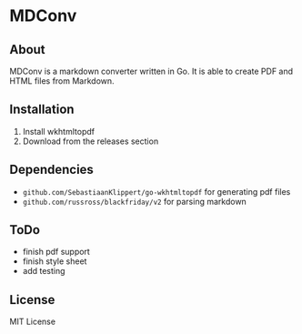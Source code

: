 # MDConv

## About

MDConv is a markdown converter written in Go.
It is able to create PDF and HTML files from Markdown.

## Installation

1. Install wkhtmltopdf
2. Download from the releases section

## Dependencies

- ``` github.com/SebastiaanKlippert/go-wkhtmltopdf ``` for generating pdf files
- ``` github.com/russross/blackfriday/v2 ``` for parsing markdown

## ToDo

- finish pdf support
- finish style sheet
- add testing

## License

MIT License
